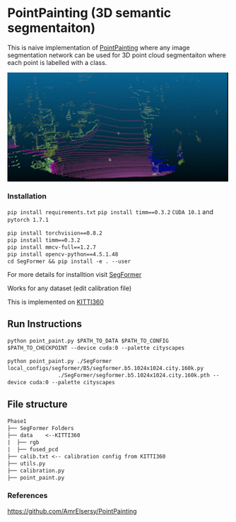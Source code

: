 # PointPainting (3D semantic segmentaiton)
This is naive implementation of [PointPainting](https://arxiv.org/abs/1911.1015010) where any image segmentation network can be used for 3D point cloud segmentaiton where each point is labelled with a class.

<img src="github_fig/pointp_AdobeExpress.gif"  align="center" alt="Undistorted" width="500"/>

### Installation 
```pip install requirements.txt```
```pip install timm==0.3.2```
```CUDA 10.1``` and  ```pytorch 1.7.1``` 

```
pip install torchvision==0.8.2
pip install timm==0.3.2
pip install mmcv-full==1.2.7
pip install opencv-python==4.5.1.48
cd SegFormer && pip install -e . --user
```

For more details for installtion visit [SegFormer](https://github.com/NVlabs/SegFormer)

Works for any dataset (edit calibration file)

This is implemented on [KITTI360](https://www.cvlibs.net/datasets/kitti-360/)
## Run Instructions
```
python point_paint.py $PATH_TO_DATA $PATH_TO_CONFIG $PATH_TO_CHECKPOINT --device cuda:0 --palette cityscapes
```

```
python point_paint.py ./SegFormer local_configs/segformer/B5/segformer.b5.1024x1024.city.160k.py 
                ./SegFormer/segformer.b5.1024x1024.city.160k.pth --device cuda:0 --palette cityscapes
```

## File structure
    Phase1
    ├── SegFormer Folders
    ├── data    <--KITTI360
    |  ├── rgb
    |  ├── fused_pcd
    ├── calib.txt <-- calibration config from KITTI360
    ├── utils.py 
    ├── calibration.py
    ├── point_paint.py

### References
https://github.com/AmrElsersy/PointPainting
